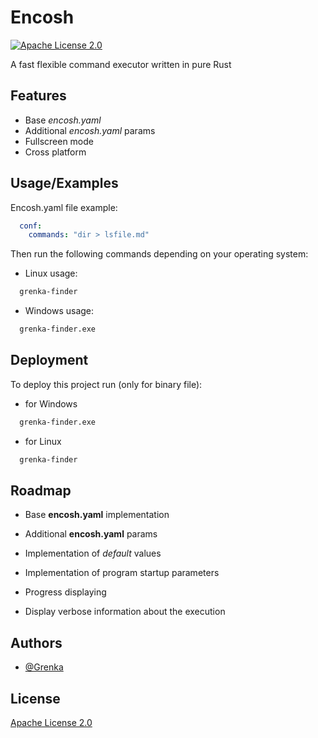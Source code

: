 
# Encosh
[![Apache License 2.0](https://img.shields.io/badge/License-Apache_2.0-blue.svg)](https://choosealicense.com/licenses/apache-2.0/)

A fast flexible command executor written in pure Rust


## Features

- Base _encosh.yaml_
- Additional _encosh.yaml_ params
- Fullscreen mode
- Cross platform


## Usage/Examples

Encosh.yaml file example:
```yaml
  conf:
    commands: "dir > lsfile.md"
```
Then run the following commands depending on your operating system:

- Linux usage:
```bash
  grenka-finder
```
- Windows usage:
```bash
  grenka-finder.exe
```


## Deployment

To deploy this project run (only for binary file):

 - for Windows
```bash
  grenka-finder.exe
```

- for Linux
```bash
  grenka-finder
```


## Roadmap

- Base **encosh.yaml** implementation

- Additional **encosh.yaml** params

- Implementation of _default_ values

- Implementation of program startup parameters

- Progress displaying

- Display verbose information about the execution


## Authors

- [@Grenka](https://www.github.com/GRHead)


## License

[Apache License 2.0](https://choosealicense.com/licenses/apache-2.0/)

